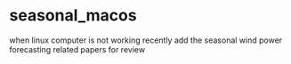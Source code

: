 # seasonal_macos
when linux computer is not working
recently add the seasonal wind power forecasting related papers for review 
